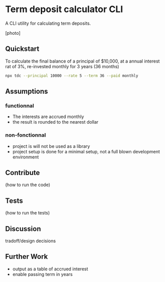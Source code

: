 # Term deposit calculator CLI

A CLI utility for calculating term deposits.

[photo]

## Quickstart

To calculate the final balance of a principal of $10,000, at a annual interest rat of 3%, re-invested monthly for 3 years (36 months)

```bash
npx tdc --principal 10000 --rate 5 --term 36 --paid monthly
```

## Assumptions

### functionnal

- The interests are accrued monthly
- the result is rounded to the nearest dollar

### non-fonctionnal

- project is will not be used as a library
- project setup is done for a minimal setup, not a full blown development environment

## Contribute

(how to run the code)

## Tests

(how to run the tests)

## Discussion

tradoff/design decisions

## Further Work

- output as a table of accrued interest
- enable passing term in years

